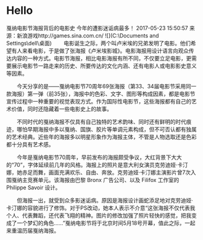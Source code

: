 # Hello
戛纳电影节海报背后的电影史 今年的遭影迷诟病最多！
2017-05-23 15:50:57   来源：新浪游戏http://games.sina.com.cn/
![](C:\Documents and Settings\dell\桌面)
　　电影诞生之际，两个叫卢米埃的兄弟发明了电影。他们希望有人来看电影，于是做了张海报《卢米埃影城》。电影海报用设计语言向观众传达内容的一种方式。电影节海报，相比电影海报有所不同，不仅要立足电影，更需要展示电影节一路走来的历史、所要传达的文化内涵、还有电影人或电影影史意义等因素。

　　今天分享的是——戛纳电影节70周年69张海报（第33、34届电影节采用同一款海报）第一弹（前35张），海报中的色彩、文字、图形等构成因素，都是电影节宣传过程中一种重要的视觉表现方式。作为国际性电影节，这些海报都有自己的艺术价值，同时还隐藏着一些电影史上的故事。

　　不同时代的戛纳海报不仅具有自己独特的艺术韵味、同时还有鲜明的时代痕迹，哪怕早期海报中多以戛纳、国旗、胶片等单调元素构成，但不可否认都有独属的艺术经典。近些年的海报多以明星形象作为海报主体，不管是人物选取还是色彩都十分具有艺术感。

　　今年是戛纳电影节70周年，早前发布的海报颇受争议，大红背景下大大的“70”，字体延续前几年的风格。海报上的照片是意大利女演员克劳迪娅·卡汀娜，她赤足而舞，画面充满欢乐、自由、奔放。克劳迪娅·卡汀娜主演影片曾7次入围戛纳主竞赛单元。该海报由巴黎 Bronx 广告公司、以及 Filifox 工作室的 Philippe Savoir 设计。

　　但海报一出，就受到众多影迷诟病。原因是海报设计画蛇添足地对克劳迪娅·卡汀娜的容貌进行了修饰。对于PS改动，她本人表示不介意“这张海报不仅代表我个人、代表舞蹈，还代表飞翔的精神。图片的修改加强了照片轻快的感觉，把我变成了一个梦幻的角色……”戛纳电影节将于北京时间5月18号开幕，值此之际，一起来重温历届戛纳海报。
